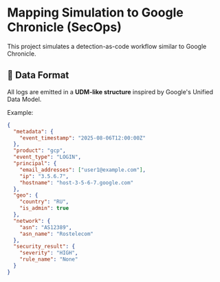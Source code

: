 # Mapping Simulation to Google Chronicle (SecOps)

This project simulates a detection-as-code workflow similar to Google Chronicle.

## 🔗 Data Format
All logs are emitted in a **UDM-like structure** inspired by Google's Unified Data Model.

Example:
```json
{
  "metadata": {
    "event_timestamp": "2025-08-06T12:00:00Z"
  },
  "product": "gcp",
  "event_type": "LOGIN",
  "principal": {
    "email_addresses": ["user1@example.com"],
    "ip": "3.5.6.7",
    "hostname": "host-3-5-6-7.google.com"
  },
  "geo": {
    "country": "RU",
    "is_admin": true
  },
  "network": {
    "asn": "AS12389",
    "asn_name": "Rostelecom"
  },
  "security_result": {
    "severity": "HIGH",
    "rule_name": "None"
  }
}
